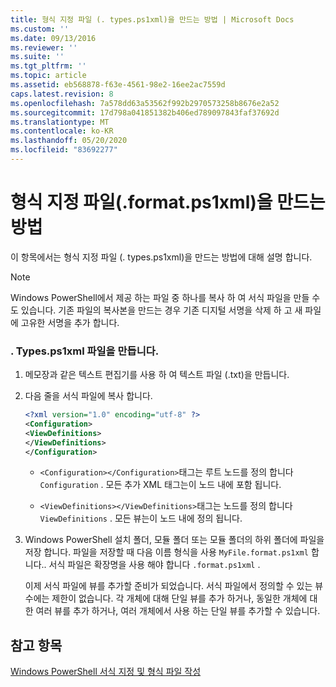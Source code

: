 ```yaml
---
title: 형식 지정 파일 (. types.ps1xml)을 만드는 방법 | Microsoft Docs
ms.custom: ''
ms.date: 09/13/2016
ms.reviewer: ''
ms.suite: ''
ms.tgt_pltfrm: ''
ms.topic: article
ms.assetid: eb568878-f63e-4561-98e2-16ee2ac7559d
caps.latest.revision: 8
ms.openlocfilehash: 7a578dd63a53562f992b2970573258b8676e2a52
ms.sourcegitcommit: 17d798a041851382b406ed789097843faf37692d
ms.translationtype: MT
ms.contentlocale: ko-KR
ms.lasthandoff: 05/20/2020
ms.locfileid: "83692277"
---
```

# <a name="how-to-create-a-formatting-file-formatps1xml"></a>형식 지정 파일(.format.ps1xml)을 만드는 방법

이 항목에서는 형식 지정 파일 (. types.ps1xml)을 만드는 방법에 대해 설명 합니다.

> [!NOTE]
> Windows PowerShell에서 제공 하는 파일 중 하나를 복사 하 여 서식 파일을 만들 수도 있습니다. 기존 파일의 복사본을 만드는 경우 기존 디지털 서명을 삭제 하 고 새 파일에 고유한 서명을 추가 합니다.

### <a name="to-create-a-formatps1xml-file"></a>. Types.ps1xml 파일을 만듭니다.

1. 메모장과 같은 텍스트 편집기를 사용 하 여 텍스트 파일 (.txt)을 만듭니다.

2. 다음 줄을 서식 파일에 복사 합니다.

   ```xml
   <?xml version="1.0" encoding="utf-8" ?>
   <Configuration>
   <ViewDefinitions>
   </ViewDefinitions>
   </Configuration>
   ```

   - `<Configuration></Configuration>`태그는 루트 노드를 정의 합니다 `Configuration` . 모든 추가 XML 태그는이 노드 내에 포함 됩니다.

   - `<ViewDefinitions></ViewDefinitions>`태그는 노드를 정의 합니다 `ViewDefinitions` . 모든 뷰는이 노드 내에 정의 됩니다.

3. Windows PowerShell 설치 폴더, 모듈 폴더 또는 모듈 폴더의 하위 폴더에 파일을 저장 합니다. 파일을 저장할 때 다음 이름 형식을 사용 `MyFile.format.ps1xml` 합니다.. 서식 파일은 확장명을 사용 해야 합니다 `.format.ps1xml` .

   이제 서식 파일에 뷰를 추가할 준비가 되었습니다. 서식 파일에서 정의할 수 있는 뷰 수에는 제한이 없습니다. 각 개체에 대해 단일 뷰를 추가 하거나, 동일한 개체에 대 한 여러 뷰를 추가 하거나, 여러 개체에서 사용 하는 단일 뷰를 추가할 수 있습니다.

## <a name="see-also"></a>참고 항목

[Windows PowerShell 서식 지정 및 형식 파일 작성](./writing-a-powershell-formatting-file.md)
